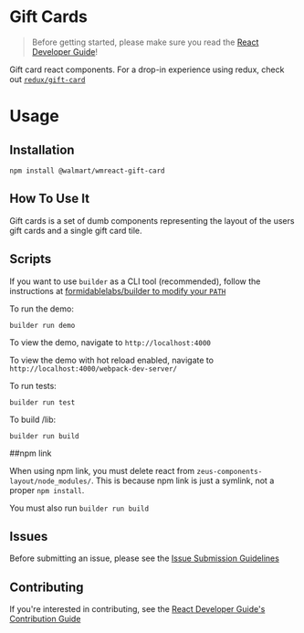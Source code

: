 Gift Cards
==========

> Before getting started, please make sure you read the [React Developer Guide](https://gecgithub01.walmart.com/react/react-dev-guide)!

Gift card react components. For a drop-in experience using redux, check out [`redux/gift-card`](https://gecgithub01.walmart.com/redux/gift-card)

# Usage
## Installation

```
npm install @walmart/wmreact-gift-card
```

## How To Use It

Gift cards is a set of dumb components representing the layout of the users gift cards and a single gift card tile.


## Scripts

If you want to use `builder` as a CLI tool (recommended), follow the instructions at [formidablelabs/builder to modify your `PATH`](https://github.com/formidablelabs/builder#local-install)

To run the demo:

```
builder run demo
```

To view the demo, navigate to `http://localhost:4000`

To view the demo with hot reload enabled, navigate to `http://localhost:4000/webpack-dev-server/`

To run tests:

```
builder run test
```

To build /lib:

```
builder run build
```

##npm link

When using npm link, you must delete react from `zeus-components-layout/node_modules/`. This is because npm link is just a symlink, not a proper `npm install`.

You must also run `builder run build`

## Issues

Before submitting an issue, please see the [Issue Submission Guidelines](https://gecgithub01.walmart.com/react/react-dev-guide#submitting-issues)

## Contributing

If you're interested in contributing, see the [React Developer Guide's Contribution Guide](https://gecgithub01.walmart.com/react/react-dev-guide#contributing)
